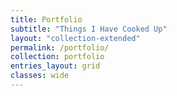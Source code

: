 ```yaml
---
title: Portfolio
subtitle: "Things I Have Cooked Up"
layout: "collection-extended"
permalink: /portfolio/
collection: portfolio
entries_layout: grid
classes: wide
---
```

